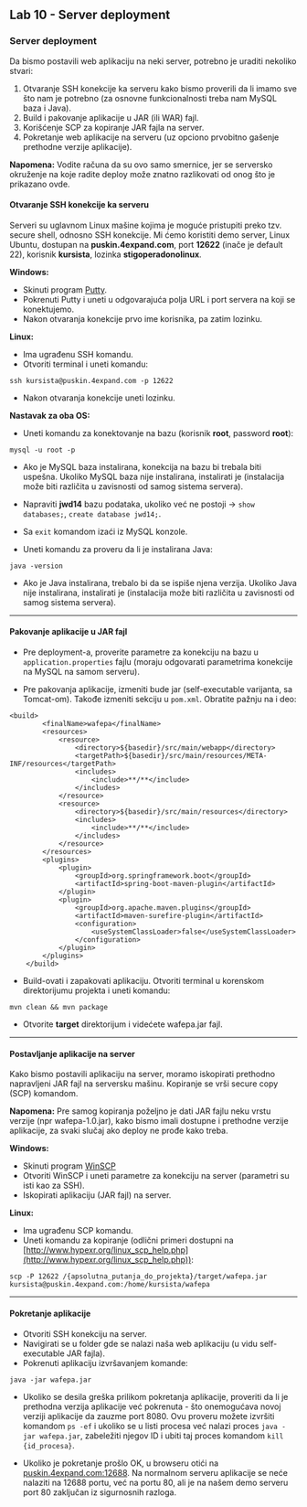 ﻿## Lab 10 - Server deployment

### Server deployment

Da bismo postavili web aplikaciju na neki server, potrebno je uraditi nekoliko stvari:

1. Otvaranje SSH konekcije ka serveru kako bismo proverili da li imamo sve što nam je potrebno (za osnovne funkcionalnosti treba nam MySQL baza i Java).
2. Build i pakovanje aplikacije u JAR (ili WAR) fajl.
3. Korišćenje SCP za kopiranje JAR fajla na server.
4. Pokretanje web aplikacije na serveru (uz opciono prvobitno gašenje prethodne verzije aplikacije).

**Napomena:** Vodite računa da su ovo samo smernice, jer se serversko okruženje na koje radite deploy može znatno razlikovati od onog što je prikazano ovde.


#### Otvaranje SSH konekcije ka serveru

Serveri su uglavnom Linux mašine kojima je moguće pristupiti preko tzv. secure shell, odnosno SSH konekcije.
Mi ćemo koristiti demo server, Linux Ubuntu, dostupan na **puskin.4expand.com**, port **12622** (inače je default 22), korisnik **kursista**, lozinka **stigoperadonolinux**.

**Windows:**

* Skinuti program [Putty](http://www.chiark.greenend.org.uk/~sgtatham/putty/download.html).
* Pokrenuti Putty i uneti u odgovarajuća polja URL i port servera na koji se konektujemo.
* Nakon otvaranja konekcije prvo ime korisnika, pa zatim lozinku.

**Linux:**

* Ima ugrađenu SSH komandu.
* Otvoriti terminal i uneti komandu:

```
ssh kursista@puskin.4expand.com -p 12622
```

* Nakon otvaranja konekcije uneti lozinku.

**Nastavak za oba OS:**

* Uneti komandu za konektovanje na bazu (korisnik **root**, password **root**):

```
mysql -u root -p
```

* Ako je MySQL baza instalirana, konekcija na bazu bi trebala biti uspešna. Ukoliko MySQL baza nije instalirana, instalirati je (instalacija može biti različita u zavisnosti od samog sistema servera).

* Napraviti **jwd14** bazu podataka, ukoliko već ne postoji -> ```show databases;```, ```create database jwd14;```.

* Sa ```exit``` komandom izaći iz MySQL konzole.

* Uneti komandu za proveru da li je instalirana Java:

```
java -version
```

* Ako je Java instalirana, trebalo bi da se ispiše njena verzija. Ukoliko Java nije instalirana, instalirati je (instalacija može biti različita u zavisnosti od samog sistema servera).

---

#### Pakovanje aplikacije u JAR fajl

* Pre deployment-a, proverite parametre za konekciju na bazu u ```application.properties``` fajlu (moraju odgovarati parametrima konekcije na MySQL na samom serveru).

* Pre pakovanja aplikacije, izmeniti <packaging> bude jar (self-executable varijanta, sa Tomcat-om). Takođe izmeniti <build> sekciju u ```pom.xml```. Obratite pažnju na <finalName> i <resources> deo:

```
<build>
		<finalName>wafepa</finalName>
		<resources>
			<resource>
				<directory>${basedir}/src/main/webapp</directory>
 				<targetPath>${basedir}/src/main/resources/META-INF/resources</targetPath>
				<includes>
					<include>**/**</include>
				</includes>
			</resource>
			<resource>
				<directory>${basedir}/src/main/resources</directory>
 				<includes>
					<include>**/**</include>
				</includes>
			</resource>
		</resources>
		<plugins>
			<plugin>
				<groupId>org.springframework.boot</groupId>
				<artifactId>spring-boot-maven-plugin</artifactId>
			</plugin>
			<plugin>
				<groupId>org.apache.maven.plugins</groupId>
				<artifactId>maven-surefire-plugin</artifactId>
				<configuration>
					<useSystemClassLoader>false</useSystemClassLoader>
				</configuration>
			</plugin>
		</plugins>
	</build>
```

* Build-ovati i zapakovati aplikaciju. Otvoriti terminal u korenskom direktorijumu projekta i uneti komandu:

```
mvn clean && mvn package
```

* Otvorite **target** direktorijum i videćete wafepa.jar fajl.

---

#### Postavljanje aplikacije na server

Kako bismo postavili aplikaciju na server, moramo iskopirati prethodno napravljeni JAR fajl na serversku mašinu.
Kopiranje se vrši secure copy (SCP) komandom.

**Napomena:** Pre samog kopiranja poželjno je dati JAR fajlu neku vrstu verzije (npr wafepa-1.0.jar), kako bismo imali dostupne i prethodne verzije aplikacije, za svaki slučaj ako deploy ne prođe kako treba.

**Windows:**

* Skinuti program [WinSCP](https://winscp.net/eng/download.php)
* Otvoriti WinSCP i uneti parametre za konekciju na server (parametri su isti kao za SSH).
* Iskopirati aplikaciju (JAR fajl) na server.


**Linux:**

* Ima ugrađenu SCP komandu.
* Uneti komandu za kopiranje (odlični primeri dostupni na [http://www.hypexr.org/linux_scp_help.php](http://www.hypexr.org/linux_scp_help.php)):

```
scp -P 12622 /{apsolutna_putanja_do_projekta}/target/wafepa.jar kursista@puskin.4expand.com:/home/kursista/wafepa
```

---


#### Pokretanje aplikacije

* Otvoriti SSH konekciju na server.
* Navigirati se u folder gde se nalazi naša web aplikaciju (u vidu self-executable JAR fajla).
* Pokrenuti aplikaciju izvršavanjem komande:

```
java -jar wafepa.jar
```

* Ukoliko se desila greška prilikom pokretanja aplikacije, proveriti da li je prethodna verzija aplikacije već pokrenuta - što onemogućava novoj verziji aplikacije da zauzme port 8080.
Ovu proveru možete izvršiti komandom ```ps -ef``` i ukoliko se u listi procesa već nalazi proces ```java -jar wafepa.jar```, zabeležiti njegov ID i ubiti taj proces komandom ```kill {id_procesa}```.

* Ukoliko je pokretanje prošlo OK, u browseru otići na [puskin.4expand.com:12688](puskin.4expand.com:12688). Na normalnom serveru aplikacije se neće nalaziti na 12688 portu, već na portu 80,
ali je na našem demo serveru port 80 zaključan iz sigurnosnih razloga.